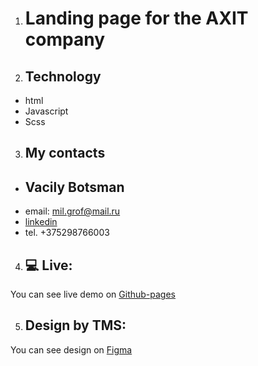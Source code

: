 
1. # Landing page for the AXIT company

2. ## Technology 
* html
* Javascript
* Scss


3. ## My contacts
* ##  **Vacily Botsman**
* email: mil.grof@mail.ru
* [linkedin](https://www.linkedin.com/in/vacily-botsman-9b5634240/)
* tel. +375298766003


4. ## 💻 Live:

You can see live demo on [Github-pages](https://scrazym.github.io/Axit-landinding/src/) 

5. ## Design by TMS:

You can see design on [Figma](https://www.figma.com/file/dG6AMyHnthnCvxDX3zfmuu/TMS_front-(Copy)?type=design&node-id=617-1276&mode=design&t=0h2ni84g2hCy17n5-0)

